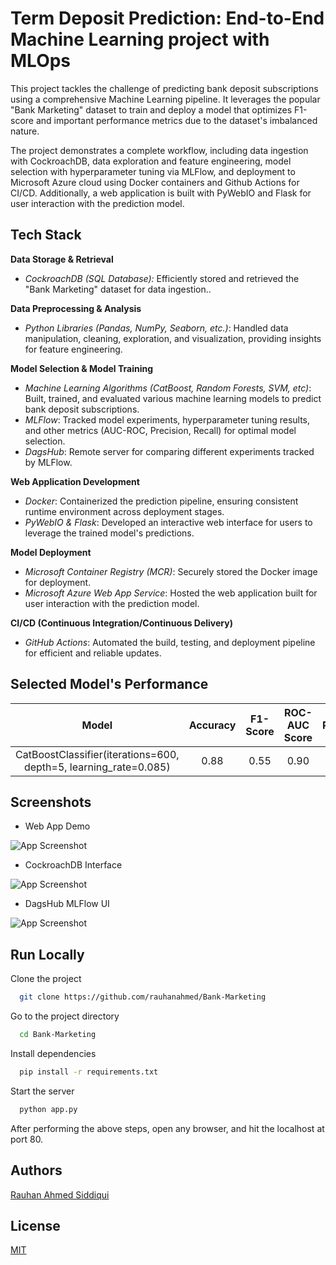 # Term Deposit Prediction: End-to-End Machine Learning project with MLOps


This project tackles the challenge of predicting bank deposit subscriptions using a comprehensive Machine Learning pipeline. It leverages the popular "Bank Marketing" dataset to train and deploy a model that optimizes F1-score and important performance metrics due to the dataset's imbalanced nature.

The project demonstrates a complete workflow, including data ingestion with CockroachDB, data exploration and feature engineering, model selection with hyperparameter tuning via MLFlow, and deployment to Microsoft Azure cloud using Docker containers and Github Actions for CI/CD. Additionally, a web application is built with PyWebIO and Flask for user interaction with the prediction model.

## Tech Stack

**Data Storage & Retrieval**
- *CockroachDB (SQL Database):* Efficiently stored and retrieved the "Bank Marketing" dataset for data ingestion..

**Data Preprocessing & Analysis** 
- *Python Libraries (Pandas, NumPy, Seaborn, etc.)*: Handled data manipulation, cleaning, exploration, and visualization, providing insights for feature engineering.

**Model Selection & Model Training** 
- *Machine Learning Algorithms (CatBoost, Random Forests, SVM, etc)*: Built, trained, and evaluated various machine learning models to predict bank deposit subscriptions.
- *MLFlow*: Tracked model experiments, hyperparameter tuning results, and other metrics (AUC-ROC, Precision, Recall) for optimal model selection.
- *DagsHub*: Remote server for comparing different experiments tracked by MLFlow.

**Web Application Development**
- *Docker*: Containerized the prediction pipeline, ensuring consistent runtime environment across deployment stages.
- *PyWebIO & Flask*: Developed an interactive web interface for users to leverage the trained model's predictions.

**Model Deployment** 
- *Microsoft Container Registry (MCR)*: Securely stored the Docker image for deployment.
- *Microsoft Azure Web App Service*: Hosted the web application built for user interaction with the prediction model.

**CI/CD (Continuous Integration/Continuous Delivery)**
- *GitHub Actions*: Automated the build, testing, and deployment pipeline for efficient and reliable updates.


## Selected Model's Performance

| Model | Accuracy    | F1-Score    |    ROC-AUC Score    | Precision | Recall |
| :---:   | :---: | :---: | :--: | :--: | :--: |
| CatBoostClassifier(iterations=600, depth=5, learning_rate=0.085) | 0.88   | 0.55   |  0.90    |   0.50   |   0.61   |

## Screenshots
- Web App Demo

![App Screenshot](https://i.ibb.co/h13H222/2024-03-24-01-38-07.gif)

- CockroachDB Interface

![App Screenshot](https://i.ibb.co/m84T9Xs/Screenshot-2024-03-26-223725.png)

- DagsHub MLFlow UI

![App Screenshot](https://i.ibb.co/5r74R8t/Screenshot-2024-03-26-223540.png)

## Run Locally

Clone the project

```bash
  git clone https://github.com/rauhanahmed/Bank-Marketing
```

Go to the project directory

```bash
  cd Bank-Marketing
```

Install dependencies

```bash
  pip install -r requirements.txt
```

Start the server

```bash
  python app.py
```

After performing the above steps, open any browser, and hit the localhost at port 80.


## Authors

[Rauhan Ahmed Siddiqui](https://linkedin.com/in/rauhan-ahmed/)


## License

[MIT](https://choosealicense.com/licenses/mit/)

